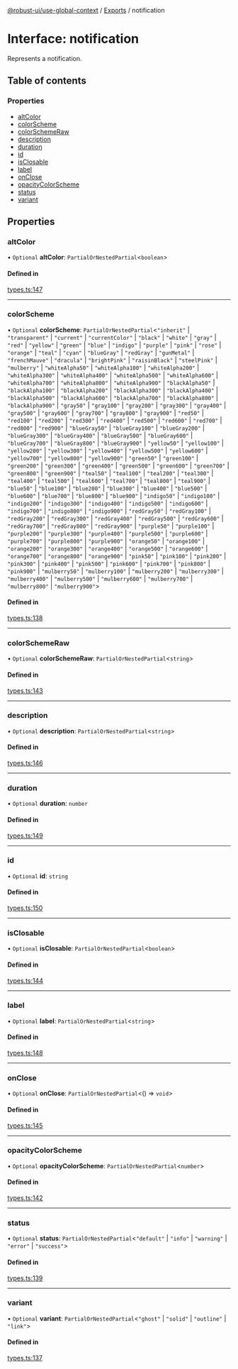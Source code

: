 [@robust-ui/use-global-context](../README.md) / [Exports](../modules.md) / notification

# Interface: notification

Represents a notification.

## Table of contents

### Properties

- [altColor](notification.md#altcolor)
- [colorScheme](notification.md#colorscheme)
- [colorSchemeRaw](notification.md#colorschemeraw)
- [description](notification.md#description)
- [duration](notification.md#duration)
- [id](notification.md#id)
- [isClosable](notification.md#isclosable)
- [label](notification.md#label)
- [onClose](notification.md#onclose)
- [opacityColorScheme](notification.md#opacitycolorscheme)
- [status](notification.md#status)
- [variant](notification.md#variant)

## Properties

### altColor

• `Optional` **altColor**: `PartialOrNestedPartial`\<`boolean`\>

#### Defined in

[types.ts:147](https://github.com/nahuelRosas/robust-ui/blob/3f22d4a/packages/hooks/use-global-context/src/types.ts#L147)

___

### colorScheme

• `Optional` **colorScheme**: `PartialOrNestedPartial`\<``"inherit"`` \| ``"transparent"`` \| ``"current"`` \| ``"currentColor"`` \| ``"black"`` \| ``"white"`` \| ``"gray"`` \| ``"red"`` \| ``"yellow"`` \| ``"green"`` \| ``"blue"`` \| ``"indigo"`` \| ``"purple"`` \| ``"pink"`` \| ``"rose"`` \| ``"orange"`` \| ``"teal"`` \| ``"cyan"`` \| ``"blueGray"`` \| ``"redGray"`` \| ``"gunMetal"`` \| ``"frenchMauve"`` \| ``"dracula"`` \| ``"brightPink"`` \| ``"raisinBlack"`` \| ``"steelPink"`` \| ``"mulberry"`` \| ``"whiteAlpha50"`` \| ``"whiteAlpha100"`` \| ``"whiteAlpha200"`` \| ``"whiteAlpha300"`` \| ``"whiteAlpha400"`` \| ``"whiteAlpha500"`` \| ``"whiteAlpha600"`` \| ``"whiteAlpha700"`` \| ``"whiteAlpha800"`` \| ``"whiteAlpha900"`` \| ``"blackAlpha50"`` \| ``"blackAlpha100"`` \| ``"blackAlpha200"`` \| ``"blackAlpha300"`` \| ``"blackAlpha400"`` \| ``"blackAlpha500"`` \| ``"blackAlpha600"`` \| ``"blackAlpha700"`` \| ``"blackAlpha800"`` \| ``"blackAlpha900"`` \| ``"gray50"`` \| ``"gray100"`` \| ``"gray200"`` \| ``"gray300"`` \| ``"gray400"`` \| ``"gray500"`` \| ``"gray600"`` \| ``"gray700"`` \| ``"gray800"`` \| ``"gray900"`` \| ``"red50"`` \| ``"red100"`` \| ``"red200"`` \| ``"red300"`` \| ``"red400"`` \| ``"red500"`` \| ``"red600"`` \| ``"red700"`` \| ``"red800"`` \| ``"red900"`` \| ``"blueGray50"`` \| ``"blueGray100"`` \| ``"blueGray200"`` \| ``"blueGray300"`` \| ``"blueGray400"`` \| ``"blueGray500"`` \| ``"blueGray600"`` \| ``"blueGray700"`` \| ``"blueGray800"`` \| ``"blueGray900"`` \| ``"yellow50"`` \| ``"yellow100"`` \| ``"yellow200"`` \| ``"yellow300"`` \| ``"yellow400"`` \| ``"yellow500"`` \| ``"yellow600"`` \| ``"yellow700"`` \| ``"yellow800"`` \| ``"yellow900"`` \| ``"green50"`` \| ``"green100"`` \| ``"green200"`` \| ``"green300"`` \| ``"green400"`` \| ``"green500"`` \| ``"green600"`` \| ``"green700"`` \| ``"green800"`` \| ``"green900"`` \| ``"teal50"`` \| ``"teal100"`` \| ``"teal200"`` \| ``"teal300"`` \| ``"teal400"`` \| ``"teal500"`` \| ``"teal600"`` \| ``"teal700"`` \| ``"teal800"`` \| ``"teal900"`` \| ``"blue50"`` \| ``"blue100"`` \| ``"blue200"`` \| ``"blue300"`` \| ``"blue400"`` \| ``"blue500"`` \| ``"blue600"`` \| ``"blue700"`` \| ``"blue800"`` \| ``"blue900"`` \| ``"indigo50"`` \| ``"indigo100"`` \| ``"indigo200"`` \| ``"indigo300"`` \| ``"indigo400"`` \| ``"indigo500"`` \| ``"indigo600"`` \| ``"indigo700"`` \| ``"indigo800"`` \| ``"indigo900"`` \| ``"redGray50"`` \| ``"redGray100"`` \| ``"redGray200"`` \| ``"redGray300"`` \| ``"redGray400"`` \| ``"redGray500"`` \| ``"redGray600"`` \| ``"redGray700"`` \| ``"redGray800"`` \| ``"redGray900"`` \| ``"purple50"`` \| ``"purple100"`` \| ``"purple200"`` \| ``"purple300"`` \| ``"purple400"`` \| ``"purple500"`` \| ``"purple600"`` \| ``"purple700"`` \| ``"purple800"`` \| ``"purple900"`` \| ``"orange50"`` \| ``"orange100"`` \| ``"orange200"`` \| ``"orange300"`` \| ``"orange400"`` \| ``"orange500"`` \| ``"orange600"`` \| ``"orange700"`` \| ``"orange800"`` \| ``"orange900"`` \| ``"pink50"`` \| ``"pink100"`` \| ``"pink200"`` \| ``"pink300"`` \| ``"pink400"`` \| ``"pink500"`` \| ``"pink600"`` \| ``"pink700"`` \| ``"pink800"`` \| ``"pink900"`` \| ``"mulberry50"`` \| ``"mulberry100"`` \| ``"mulberry200"`` \| ``"mulberry300"`` \| ``"mulberry400"`` \| ``"mulberry500"`` \| ``"mulberry600"`` \| ``"mulberry700"`` \| ``"mulberry800"`` \| ``"mulberry900"``\>

#### Defined in

[types.ts:138](https://github.com/nahuelRosas/robust-ui/blob/3f22d4a/packages/hooks/use-global-context/src/types.ts#L138)

___

### colorSchemeRaw

• `Optional` **colorSchemeRaw**: `PartialOrNestedPartial`\<`string`\>

#### Defined in

[types.ts:143](https://github.com/nahuelRosas/robust-ui/blob/3f22d4a/packages/hooks/use-global-context/src/types.ts#L143)

___

### description

• `Optional` **description**: `PartialOrNestedPartial`\<`string`\>

#### Defined in

[types.ts:146](https://github.com/nahuelRosas/robust-ui/blob/3f22d4a/packages/hooks/use-global-context/src/types.ts#L146)

___

### duration

• `Optional` **duration**: `number`

#### Defined in

[types.ts:149](https://github.com/nahuelRosas/robust-ui/blob/3f22d4a/packages/hooks/use-global-context/src/types.ts#L149)

___

### id

• `Optional` **id**: `string`

#### Defined in

[types.ts:150](https://github.com/nahuelRosas/robust-ui/blob/3f22d4a/packages/hooks/use-global-context/src/types.ts#L150)

___

### isClosable

• `Optional` **isClosable**: `PartialOrNestedPartial`\<`boolean`\>

#### Defined in

[types.ts:144](https://github.com/nahuelRosas/robust-ui/blob/3f22d4a/packages/hooks/use-global-context/src/types.ts#L144)

___

### label

• `Optional` **label**: `PartialOrNestedPartial`\<`string`\>

#### Defined in

[types.ts:148](https://github.com/nahuelRosas/robust-ui/blob/3f22d4a/packages/hooks/use-global-context/src/types.ts#L148)

___

### onClose

• `Optional` **onClose**: `PartialOrNestedPartial`\<() => `void`\>

#### Defined in

[types.ts:145](https://github.com/nahuelRosas/robust-ui/blob/3f22d4a/packages/hooks/use-global-context/src/types.ts#L145)

___

### opacityColorScheme

• `Optional` **opacityColorScheme**: `PartialOrNestedPartial`\<`number`\>

#### Defined in

[types.ts:142](https://github.com/nahuelRosas/robust-ui/blob/3f22d4a/packages/hooks/use-global-context/src/types.ts#L142)

___

### status

• `Optional` **status**: `PartialOrNestedPartial`\<``"default"`` \| ``"info"`` \| ``"warning"`` \| ``"error"`` \| ``"success"``\>

#### Defined in

[types.ts:139](https://github.com/nahuelRosas/robust-ui/blob/3f22d4a/packages/hooks/use-global-context/src/types.ts#L139)

___

### variant

• `Optional` **variant**: `PartialOrNestedPartial`\<``"ghost"`` \| ``"solid"`` \| ``"outline"`` \| ``"link"``\>

#### Defined in

[types.ts:137](https://github.com/nahuelRosas/robust-ui/blob/3f22d4a/packages/hooks/use-global-context/src/types.ts#L137)
